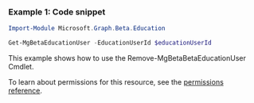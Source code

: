 ### Example 1: Code snippet

```powershellImport-Module Microsoft.Graph.Beta.Education

Get-MgBetaEducationUser -EducationUserId $educationUserId
```
This example shows how to use the Remove-MgBetaBetaEducationUser Cmdlet.
To learn about permissions for this resource, see the [permissions reference](/graph/permissions-reference).

